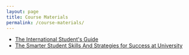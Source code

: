 ```yaml
---
layout: page
title: Course Materials
permalink: /course-materials/
---
```


* [The International Student's Guide](/C:\dev\course_template\designweb.pdf)
* [The Smarter Student Skills And Strategies for Success at University](/static_files/materials/Books/11_The_Smarter_Student_Skills_And_Strategies_for_Success_at_University.pdf)